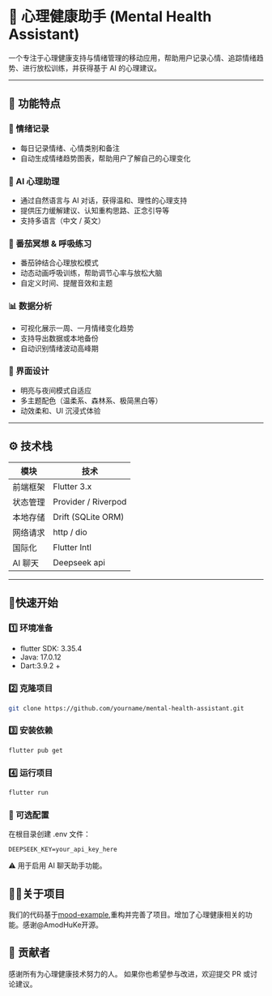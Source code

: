 # 🧠 心理健康助手 (Mental Health Assistant)

一个专注于心理健康支持与情绪管理的移动应用，帮助用户记录心情、追踪情绪趋势、进行放松训练，并获得基于 AI 的心理建议。

---

## 🌿 功能特点

### 📝 情绪记录
- 每日记录情绪、心情类别和备注
- 自动生成情绪趋势图表，帮助用户了解自己的心理变化

### 💬 AI 心理助理
- 通过自然语言与 AI 对话，获得温和、理性的心理支持  
- 提供压力缓解建议、认知重构思路、正念引导等
- 支持多语言（中文 / 英文）

### 🎯 番茄冥想 & 呼吸练习
- 番茄钟结合心理放松模式  
- 动态动画呼吸训练，帮助调节心率与放松大脑  
- 自定义时间、提醒音效和主题

### 📊 数据分析
- 可视化展示一周、一月情绪变化趋势  
- 支持导出数据或本地备份  
- 自动识别情绪波动高峰期

### 🎨 界面设计
- 明亮与夜间模式自适应  
- 多主题配色（温柔系、森林系、极简黑白等）  
- 动效柔和、UI 沉浸式体验

---

## ⚙️ 技术栈

| 模块 | 技术 |
|------|------|
| 前端框架 | Flutter 3.x |
| 状态管理 | Provider / Riverpod |
| 本地存储 | Drift (SQLite ORM) |
| 网络请求 | http / dio |
| 国际化 | Flutter Intl |
| AI 聊天 | Deepseek api |

---


## 🚀快速开始
### 1️⃣ 环境准备
- flutter SDK: 3.35.4
- Java: 17.0.12
- Dart:3.9.2 +

### 2️⃣ 克隆项目
```bash
git clone https://github.com/yourname/mental-health-assistant.git
```


### 3️⃣ 安装依赖
```bash
flutter pub get
```
### 4️⃣ 运行项目
```bash
flutter run
```
### 🧩 可选配置

在根目录创建 .env 文件：
```
DEEPSEEK_KEY=your_api_key_here
```

⚠️ 用于启用 AI 聊天助手功能。


## 🧘‍♀️关于项目
我们的代码基于[mood-example](https://github.com/AmosHuKe/Mood-Example),重构并完善了项目。增加了心理健康相关的功能。感谢@AmodHuKe开源。

## 🌸 贡献者
感谢所有为心理健康技术努力的人。
如果你也希望参与改进，欢迎提交 PR 或讨论建议。
